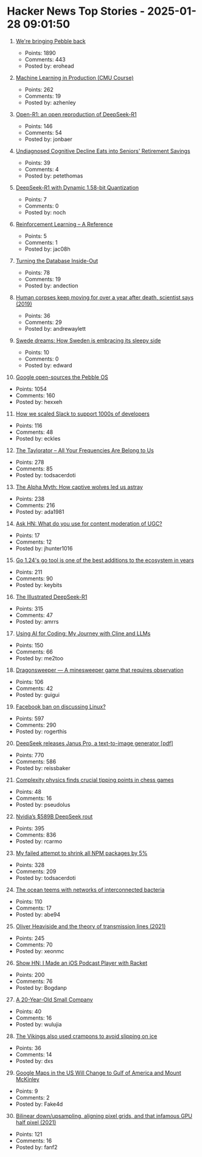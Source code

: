 # Hacker News Top Stories - 2025-01-28 09:01:50

1. [We're bringing Pebble back](https://repebble.com/)
   - Points: 1890
   - Comments: 443
   - Posted by: erohead

2. [Machine Learning in Production (CMU Course)](https://mlip-cmu.github.io/s2025/)
   - Points: 262
   - Comments: 19
   - Posted by: azhenley

3. [Open-R1: an open reproduction of DeepSeek-R1](https://huggingface.co/blog/open-r1)
   - Points: 146
   - Comments: 54
   - Posted by: jonbaer

4. [Undiagnosed Cognitive Decline Eats into Seniors' Retirement Savings](https://www.wsj.com/personal-finance/retirement/cognitive-decline-retirement-savings-4672b604)
   - Points: 39
   - Comments: 4
   - Posted by: petethomas

5. [DeepSeek-R1 with Dynamic 1.58-bit Quantization](https://unsloth.ai/blog/deepseekr1-dynamic)
   - Points: 7
   - Comments: 0
   - Posted by: noch

6. [Reinforcement Learning – A Reference](https://jakubhalmes.substack.com/p/reinforcement-learning-a-reference)
   - Points: 5
   - Comments: 1
   - Posted by: jac08h

7. [Turning the Database Inside-Out](https://martin.kleppmann.com/2015/11/05/database-inside-out-at-oredev.html)
   - Points: 78
   - Comments: 19
   - Posted by: andection

8. [Human corpses keep moving for over a year after death, scientist says (2019)](https://www.newsweek.com/human-corpse-year-burial-scientist-1459113)
   - Points: 36
   - Comments: 29
   - Posted by: andrewaylett

9. [Swede dreams: How Sweden is embracing its sleepy side](https://www.bbc.com/travel/article/20250113-how-sweden-is-embracing-its-sleepy-side)
   - Points: 10
   - Comments: 0
   - Posted by: edward

10. [Google open-sources the Pebble OS](https://opensource.googleblog.com/2025/01/see-code-that-powered-pebble-smartwatches.html)
   - Points: 1054
   - Comments: 160
   - Posted by: hexxeh

11. [How we scaled Slack to support 1000s of developers](https://blog.railway.com/p/slack-overflow)
   - Points: 116
   - Comments: 48
   - Posted by: eckles

12. [The Taylorator – All Your Frequencies Are Belong to Us](https://www.scd31.com/posts/taylorator)
   - Points: 278
   - Comments: 85
   - Posted by: todsacerdoti

13. [The Alpha Myth: How captive wolves led us astray](https://anthonydavidadams.substack.com/p/the-alpha-myth-how-captive-wolves)
   - Points: 238
   - Comments: 216
   - Posted by: ada1981

14. [Ask HN: What do you use for content moderation of UGC?](undefined)
   - Points: 17
   - Comments: 12
   - Posted by: jhunter1016

15. [Go 1.24's go tool is one of the best additions to the ecosystem in years](https://www.jvt.me/posts/2025/01/27/go-tools-124/)
   - Points: 211
   - Comments: 90
   - Posted by: keybits

16. [The Illustrated DeepSeek-R1](https://newsletter.languagemodels.co/p/the-illustrated-deepseek-r1)
   - Points: 315
   - Comments: 47
   - Posted by: amrrs

17. [Using AI for Coding: My Journey with Cline and LLMs](https://pgaleone.eu/ai/coding/2025/01/26/using-ai-for-coding-my-experience/)
   - Points: 150
   - Comments: 66
   - Posted by: me2too

18. [Dragonsweeper — A minesweeper game that requires observation](https://danielben.itch.io/dragonsweeper)
   - Points: 106
   - Comments: 42
   - Posted by: guigui

19. [Facebook ban on discussing Linux?](https://distrowatch.com/weekly-mobile.php?issue=20250127#sitenews)
   - Points: 597
   - Comments: 290
   - Posted by: rogerthis

20. [DeepSeek releases Janus Pro, a text-to-image generator [pdf]](https://github.com/deepseek-ai/Janus/blob/main/janus_pro_tech_report.pdf)
   - Points: 770
   - Comments: 586
   - Posted by: reissbaker

21. [Complexity physics finds crucial tipping points in chess games](https://arstechnica.com/science/2025/01/complexity-physics-finds-crucial-tipping-points-in-chess-games/)
   - Points: 48
   - Comments: 16
   - Posted by: pseudolus

22. [Nvidia’s $589B DeepSeek rout](https://finance.yahoo.com/news/asml-sinks-china-ai-startup-081823609.html)
   - Points: 395
   - Comments: 836
   - Posted by: rcarmo

23. [My failed attempt to shrink all NPM packages by 5%](https://evanhahn.com/my-failed-attempt-to-shrink-all-npm-packages-by-5-percent/)
   - Points: 328
   - Comments: 209
   - Posted by: todsacerdoti

24. [The ocean teems with networks of interconnected bacteria](https://www.quantamagazine.org/the-ocean-teems-with-networks-of-interconnected-bacteria-20250106/)
   - Points: 110
   - Comments: 17
   - Posted by: abe94

25. [Oliver Heaviside and the theory of transmission lines (2021)](https://www.pa3fwm.nl/technotes/tn28-heaviside-transmission-lines.html)
   - Points: 245
   - Comments: 70
   - Posted by: xeonmc

26. [Show HN: I Made an iOS Podcast Player with Racket](https://defn.io/2024/11/16/podcatcher/)
   - Points: 200
   - Comments: 76
   - Posted by: Bogdanp

27. [A 20-Year-Old Small Company](https://hacklook.com/posts/20250128-20years/)
   - Points: 40
   - Comments: 16
   - Posted by: wulujia

28. [The Vikings also used crampons to avoid slipping on ice](https://www.sciencenorway.no/ice-viking-age-winter/the-vikings-also-used-crampons-to-avoid-slipping-on-ice/2456603)
   - Points: 36
   - Comments: 14
   - Posted by: dxs

29. [Google Maps in the US Will Change to Gulf of America and Mount McKinley](https://www.theverge.com/2025/1/27/24353450/google-maps-rename-gulf-of-mexico-america-mt-mckinley)
   - Points: 9
   - Comments: 2
   - Posted by: Fake4d

30. [Bilinear down/upsampling, aligning pixel grids, and that infamous GPU half pixel (2021)](https://bartwronski.com/2021/02/15/bilinear-down-upsampling-pixel-grids-and-that-half-pixel-offset/)
   - Points: 121
   - Comments: 16
   - Posted by: fanf2

